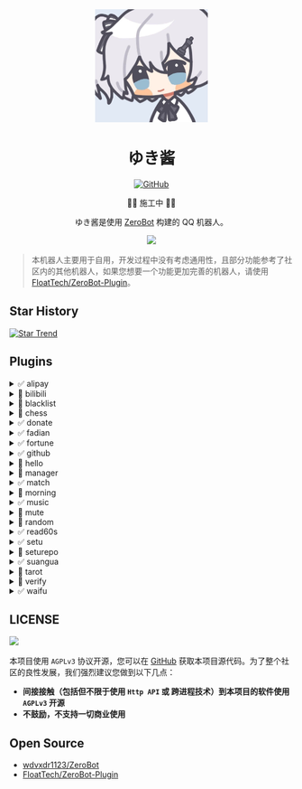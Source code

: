 <div align="center">
  <img src=".github/yukichan.jpg" alt="ゆき酱" width = "200">
  <br>

  <h1>ゆき酱</h1>

  [![GitHub](https://img.shields.io/github/license/aimerneige/yukichan-bot)](https://raw.githubusercontent.com/aimerneige/yukichan-bot/main/LICENSE)

  🚧🚧 施工中 🚧🚧

  ゆき酱是使用 [ZeroBot](https://github.com/wdvxdr1123/ZeroBot) 构建的 QQ 机器人。

  <img src="https://counter.seku.su/cmoe?name=YukiChan-Bot&theme=r34" /><br>

</div>

> 本机器人主要用于自用，开发过程中没有考虑通用性，且部分功能参考了社区内的其他机器人，如果您想要一个功能更加完善的机器人，请使用 [FloatTech/ZeroBot-Plugin](https://github.com/FloatTech/ZeroBot-Plugin)。

## Star History

[![Star Trend](https://api.star-history.com/svg?repos=aimerneige/yukichan-bot&type=Timeline)](https://seladb.github.io/StarTrack-js/#/preload?r=aimerneige,yukichan-bot)

## Plugins

<details><summary>✅ alipay</summary>支付宝到账语音生成</details>
<details><summary>🚧 bilibili</summary>哔哩哔哩相关功能</details>
<details><summary>🚧 blacklist</summary>黑名单</details>
<details><summary>🚧 chess</summary>国际象棋</details>
<details><summary>✅ donate</summary>捐赠二维码</details>
<details><summary>✅ fadian</summary>每日发癫</details>
<details><summary>✅ fortune</summary>求签</details>
<details><summary>✅ github</summary>GitHub 仓库信息</details>
<details><summary>🚧 hello</summary>好友认证</details>
<details><summary>🚧 manager</summary>简易群管</details>
<details><summary>✅ match</summary>固定回复</details>
<details><summary>🚧 morning</summary>早上好</details>
<details><summary>✅ music</summary>点歌</details>
<details><summary>🚧 mute</summary>禁言游戏</details>
<details><summary>🚧 random</summary>随机事件生成器</details>
<details><summary>✅ read60s</summary>每天 60 秒读懂世界</details>
<details><summary>✅ setu</summary>色图</details>
<details><summary>🚧 seturepo</summary>色图库</details>
<details><summary>✅ suangua</summary>算卦</details>
<details><summary>🚧 tarot</summary>塔罗牌</details>
<details><summary>🚧 verify</summary>入群认证</details>
<details><summary>✅ waifu</summary>随机 AI 老婆</details>

## LICENSE

<a href="https://www.gnu.org/licenses/agpl-3.0.en.html">
<img src="https://www.gnu.org/graphics/agplv3-155x51.png">
</a>

本项目使用 `AGPLv3` 协议开源，您可以在 [GitHub](https://github.com/aimerneige/yukichan-bot) 获取本项目源代码。为了整个社区的良性发展，我们强烈建议您做到以下几点：

- **间接接触（包括但不限于使用 `Http API` 或 跨进程技术）到本项目的软件使用 `AGPLv3` 开源**
- **不鼓励，不支持一切商业使用**

## Open Source

- [wdvxdr1123/ZeroBot](https://github.com/wdvxdr1123/ZeroBot)
- [FloatTech/ZeroBot-Plugin](https://github.com/FloatTech/ZeroBot-Plugin)
